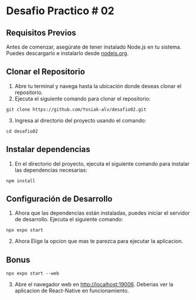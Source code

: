 #  Desafio Practico # 02

## Requisitos Previos
Antes de comenzar, asegúrate de tener instalado Node.js en tu sistema. Puedes
descargarlo e instalarlo desde [nodejs.org](https://nodejs.org/).
## Clonar el Repositorio
1. Abre tu terminal y navega hasta la ubicación donde deseas clonar el repositorio.
2. Ejecuta el siguiente comando para clonar el repositorio:
```
git clone https://github.com/Yosiak-alv/desafio02.git

```
3. Ingresa al directorio del proyecto usando el comando:
```
cd desafio02
```

## Instalar dependencias
1. En el directorio del proyecto, ejecuta el siguiente comando para instalar las
dependencias necesarias:
```
npm install
```
## Configuración de Desarrollo
1. Ahora que las dependencias están instaladas, puedes iniciar el servidor de
desarrollo. Ejecuta el siguiente comando:
```
npx expo start
```
2. Ahora Elige la opcion que mas te parezca para ejecutar la aplicacion.

## Bonus
```
npx expo start --web
```
3. Abre el navegador web en [http://localhost:19006](http://localhost:19006). 
Deberias ver la aplicacion de React-Native en funcionamiento.
